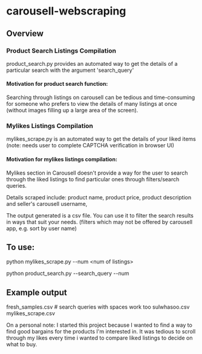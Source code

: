 # carousell-webscraping

## Overview
### Product Search Listings Compilation
product_search.py provides an automated way to get the details of a particular search with the argument 'search_query'
#### Motivation for product search function: 
Searching through listings on carousell can be tedious and time-consuming for someone who prefers to view the details of many listings at once (without images filling up a large area of the screen). 

### Mylikes Listings Compilation
mylikes_scrape.py is an automated way to get the details of your liked items  (note: needs user to complete CAPTCHA verification in browser UI)
#### Motivation for mylikes listings compilation:
Mylikes section in Carousell doesn't provide a way for the user to search through the liked listings to find particular ones through filters/search queries. 

Details scraped include: product name, product price, product description and seller's carousell username, 

The output generated is a csv file. You can use it to filter the search results in ways that suit your needs. (filters which may not be offered by carousell app, e.g. sort by user name)

## To use:
python mylikes_scrape.py --num \<num of listings\>

python product_search.py --search_query <your search query> --num <num of listings>

## Example output
fresh_samples.csv # search queries with spaces work too
sulwhasoo.csv
mylikes_scrape.csv

On a personal note:
I started this project because I wanted to find a way to find good bargains for the products I'm interested in.
It was tedious to scroll through my likes every time i wanted to compare liked listings to decide on what to buy. 
